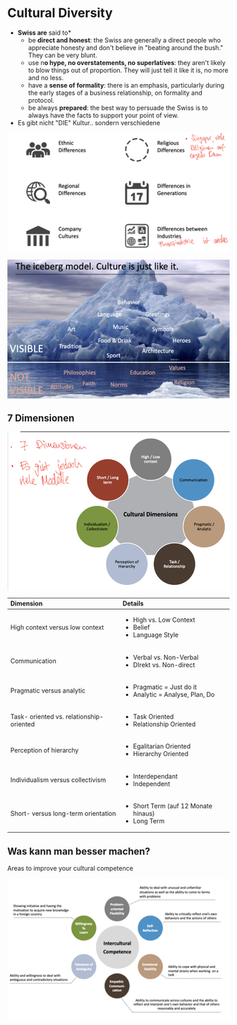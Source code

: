 # Cultural Diversity

* **Swiss are** said to\*
  * be **direct and honest**: the Swiss are generally a direct people who appreciate honesty and don't believe in "beating around the bush." They can be very blunt.
  * use n**o hype, no overstatements, no superlatives**: they aren't likely to blow things out of proportion. They will just tell it like it is, no more and no less.
  * have a **sense of formality**: there is an emphasis, particularly during the early stages of a business relationship, on formality and protocol.
  * be always **prepared**: the best way to persuade the Swiss is to always have the facts to support your point of view.
* Es gibt nicht "DIE" Kultur.. sondern verschiedene

![](../.gitbook/assets/image%20%28295%29.png)



![The iceberg model. Culture is just like it. \(Visible / Not Visible\)](../.gitbook/assets/image%20%28299%29.png)

## 7 Dimensionen

![Key dimensions of cultural differences](../.gitbook/assets/image%20%28278%29.png)

<table>
  <thead>
    <tr>
      <th style="text-align:left">Dimension</th>
      <th style="text-align:left">Details</th>
    </tr>
  </thead>
  <tbody>
    <tr>
      <td style="text-align:left">High context versus low context</td>
      <td style="text-align:left">
        <ul>
          <li>High vs. Low Context</li>
          <li>Belief</li>
          <li>Language Style</li>
        </ul>
      </td>
    </tr>
    <tr>
      <td style="text-align:left">Communication</td>
      <td style="text-align:left">
        <ul>
          <li>Verbal vs. Non-Verbal</li>
          <li>DIrekt vs. Non-direct</li>
        </ul>
      </td>
    </tr>
    <tr>
      <td style="text-align:left">Pragmatic versus analytic</td>
      <td style="text-align:left">
        <ul>
          <li>Pragmatic = Just do it</li>
          <li>Analytic = Analyse, Plan, Do</li>
        </ul>
      </td>
    </tr>
    <tr>
      <td style="text-align:left">Task- oriented vs. relationship-oriented</td>
      <td style="text-align:left">
        <ul>
          <li>Task Oriented</li>
          <li>Relationship Oriented</li>
        </ul>
      </td>
    </tr>
    <tr>
      <td style="text-align:left">Perception of hierarchy</td>
      <td style="text-align:left">
        <ul>
          <li>Egalitarian Oriented</li>
          <li>Hierarchy Oriented</li>
        </ul>
      </td>
    </tr>
    <tr>
      <td style="text-align:left">Individualism versus collectivism</td>
      <td style="text-align:left">
        <ul>
          <li>Interdependant</li>
          <li>Independent</li>
        </ul>
      </td>
    </tr>
    <tr>
      <td style="text-align:left">Short- versus long-term orientation</td>
      <td style="text-align:left">
        <ul>
          <li>Short Term (auf 12 Monate hinaus)</li>
          <li>Long Term</li>
        </ul>
      </td>
    </tr>
  </tbody>
</table>

## Was kann man besser machen?

Areas to improve your cultural competence

![Areas to improve your cultural competence](../.gitbook/assets/image%20%28290%29.png)

